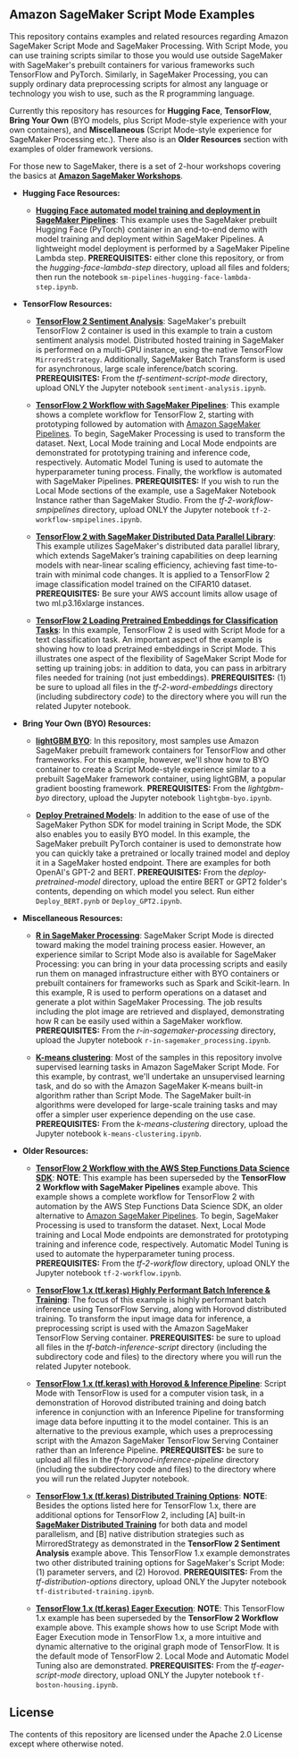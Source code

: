 ## Amazon SageMaker Script Mode Examples

This repository contains examples and related resources regarding Amazon SageMaker Script Mode and SageMaker Processing. With Script Mode, you can use training scripts similar to those you would use outside SageMaker with SageMaker's prebuilt containers for various frameworks such TensorFlow and PyTorch.  Similarly, in SageMaker Processing, you can supply ordinary data preprocessing scripts for almost any language or technology you wish to use, such as the R programming language.  

Currently this repository has resources for **Hugging Face**, **TensorFlow**, **Bring Your Own** (BYO models, plus Script Mode-style experience with your own containers), and **Miscellaneous** (Script Mode-style experience for SageMaker Processing etc.). There also is an **Older Resources** section with examples of older framework versions.  

For those new to SageMaker, there is a set of 2-hour workshops covering the basics at [**Amazon SageMaker Workshops**](https://github.com/awslabs/amazon-sagemaker-workshop).

- **Hugging Face Resources:**

  - [**Hugging Face automated model training and deployment in SageMaker Pipelines**](hugging-face-lambda-step):  This example uses the SageMaker prebuilt Hugging Face (PyTorch) container in an end-to-end demo with model training and deployment within SageMaker Pipelines.  A lightweight model deployment is performed by a SageMaker Pipeline Lambda step.  **PREREQUISITES:**  either clone this repository, or from the *hugging-face-lambda-step* directory, upload all files and folders; then run the notebook `sm-pipelines-hugging-face-lambda-step.ipynb`.

- **TensorFlow Resources:**  

  - [**TensorFlow 2 Sentiment Analysis**](tf-sentiment-script-mode):  SageMaker's prebuilt TensorFlow 2 container is used in this example to train a custom sentiment analysis model. Distributed hosted training in SageMaker is performed on a multi-GPU instance, using the native TensorFlow `MirroredStrategy`.  Additionally, SageMaker Batch Transform is used for asynchronous, large scale inference/batch scoring. **PREREQUISITES:**  From the *tf-sentiment-script-mode* directory, upload ONLY the Jupyter notebook `sentiment-analysis.ipynb`.  

  - [**TensorFlow 2 Workflow with SageMaker Pipelines**](tf-2-workflow-smpipelines):  This example shows a complete workflow for TensorFlow 2, starting with prototyping followed by automation with [Amazon SageMaker Pipelines](https://aws.amazon.com/sagemaker/pipelines).  To begin, SageMaker Processing is used to transform the dataset.  Next, Local Mode training and Local Mode endpoints are demonstrated for prototyping training and inference code, respectively.  Automatic Model Tuning is used to automate the hyperparameter tuning process.  Finally, the workflow is automated with SageMaker Pipelines.  **PREREQUISITES:** If you wish to run the Local Mode sections of the example, use a SageMaker Notebook Instance rather than SageMaker Studio.  From the *tf-2-workflow-smpipelines* directory, upload ONLY the Jupyter notebook `tf-2-workflow-smpipelines.ipynb`.  
  
  - [**TensorFlow 2 with SageMaker Distributed Data Parallel Library**](tf-2-data-parallelism):  This example utilizes SageMaker's distributed data parallel library, which extends SageMaker’s training capabilities on deep learning models with near-linear scaling efficiency, achieving fast time-to-train with minimal code changes.  It is applied to a TensorFlow 2 image classification model trained on the CIFAR10 dataset.  **PREREQUISITES:**  Be sure your AWS account limits allow usage of two ml.p3.16xlarge instances.  
  
  - [**TensorFlow 2 Loading Pretrained Embeddings for Classification Tasks**](tf-2-word-embeddings): In this example, TensorFlow 2 is used with Script Mode for a text classification task. An important aspect of the example is showing how to load pretrained embeddings in Script Mode. This illustrates one aspect of the flexibility of SageMaker Script Mode for setting up training jobs: in addition to data, you can pass in arbitrary files needed for training (not just embeddings).  **PREREQUISITES:**  (1) be sure to upload all files in the *tf-2-word-embeddings* directory (including subdirectory *code*) to the directory where you will run the related Jupyter notebook.
  
  
- **Bring Your Own (BYO) Resources:**  

  - [**lightGBM BYO**](lightgbm-byo): In this repository, most samples use Amazon SageMaker prebuilt framework containers for TensorFlow and other frameworks.  For this example, however, we'll show how to BYO container to create a Script Mode-style experience similar to a prebuilt SageMaker framework container, using lightGBM, a popular gradient boosting framework.  **PREREQUISITES:**  From the *lightgbm-byo* directory, upload the Jupyter notebook `lightgbm-byo.ipynb`.

  - [**Deploy Pretrained Models**](deploy-pretrained-model):  In addition to the ease of use of the SageMaker Python SDK for model training in Script Mode, the SDK also enables you to easily BYO model.  In this example, the SageMaker prebuilt PyTorch container is used to demonstrate how you can quickly take a pretrained or locally trained model and deploy it in a SageMaker hosted endpoint. There are examples for both OpenAI's GPT-2 and BERT. **PREREQUISITES:**  From the *deploy-pretrained-model* directory, upload the entire BERT or GPT2 folder's contents, depending on which model you select. Run either `Deploy_BERT.pynb` or `Deploy_GPT2.ipynb`.  


- **Miscellaneous Resources:**  

  - [**R in SageMaker Processing**](r-in-sagemaker-processing): SageMaker Script Mode is directed toward making the model training process easier.  However, an experience similar to Script Mode also is available for SageMaker Processing:  you can bring in your data processing scripts and easily run them on managed infrastructure either with BYO containers or prebuilt containers for frameworks such as Spark and Scikit-learn.  In this example, R is used to perform operations on a dataset and generate a plot within SageMaker Processing.  The job results including the plot image are retrieved and displayed, demonstrating how R can be easily used within a SageMaker workflow. **PREREQUISITES:**  From the *r-in-sagemaker-processing* directory, upload the Jupyter notebook `r-in-sagemaker_processing.ipynb`.

  - [**K-means clustering**](k-means-clustering): Most of the samples in this repository involve supervised learning tasks in Amazon SageMaker Script Mode.  For this example, by contrast, we'll undertake an unsupervised learning task, and do so with the Amazon SageMaker K-means built-in algorithm rather than Script Mode.  The SageMaker built-in algorithms were developed for large-scale training tasks and may offer a simpler user experience depending on the use case.  **PREREQUISITES:**  From the *k-means-clustering* directory, upload the Jupyter notebook `k-means-clustering.ipynb`.


- **Older Resources:**  

  - [**TensorFlow 2 Workflow with the AWS Step Functions Data Science SDK**](tf-2-workflow):  **NOTE**:  This example has been superseded by the **TensorFlow 2 Workflow with SageMaker Pipelines** example above. This example shows a complete workflow for TensorFlow 2 with automation by the AWS Step Functions Data Science SDK, an older alternative to [Amazon SageMaker Pipelines](https://aws.amazon.com/sagemaker/pipelines).  To begin, SageMaker Processing is used to transform the dataset.  Next, Local Mode training and Local Mode endpoints are demonstrated for prototyping training and inference code, respectively.  Automatic Model Tuning is used to automate the hyperparameter tuning process.  **PREREQUISITES:**  From the *tf-2-workflow* directory, upload ONLY the Jupyter notebook `tf-2-workflow.ipynb`.  
  
  - [**TensorFlow 1.x (tf.keras) Highly Performant Batch Inference & Training**](tf-batch-inference-script):  The focus of this example is highly performant batch inference using TensorFlow Serving, along with Horovod distributed training. To transform the input image data for inference, a preprocessing script is used with the Amazon SageMaker TensorFlow Serving container.  **PREREQUISITES:**  be sure to upload all files in the *tf-batch-inference-script* directory (including the subdirectory code and files) to the directory where you will run the related Jupyter notebook.  

  - [**TensorFlow 1.x (tf.keras) with Horovod & Inference Pipeline**](tf-horovod-inference-pipeline):  Script Mode with TensorFlow is used for a computer vision task, in a demonstration of Horovod distributed training and doing batch inference in conjunction with an Inference Pipeline for transforming image data before inputting it to the model container. This is an alternative to the previous example, which uses a preprocessing script with the Amazon SageMaker TensorFlow Serving Container rather than an Inference Pipeline. **PREREQUISITES:**  be sure to upload all files in the *tf-horovod-inference-pipeline* directory (including the subdirectory code and files) to the directory where you will run the related Jupyter notebook.  

  
  - [**TensorFlow 1.x (tf.keras) Distributed Training Options**](tf-distribution-options): **NOTE**:  Besides the options listed here for TensorFlow 1.x, there are additional options for TensorFlow 2, including [A] built-in [**SageMaker Distributed Training**](https://aws.amazon.com/sagemaker/distributed-training/) for both data and model parallelism, and [B] native distribution strategies such as MirroredStrategy as demonstrated in the **TensorFlow 2 Sentiment Analysis** example above. This TensorFlow 1.x example demonstrates two other distributed training options for SageMaker's Script Mode:  (1) parameter servers, and (2) Horovod. **PREREQUISITES:**  From the *tf-distribution-options* directory, upload ONLY the Jupyter notebook `tf-distributed-training.ipynb`.

  - [**TensorFlow 1.x (tf.keras) Eager Execution**](tf-eager-script-mode):  **NOTE**:  This TensorFlow 1.x example has been superseded by the **TensorFlow 2 Workflow** example above.  This example shows how to use Script Mode with Eager Execution mode in TensorFlow 1.x, a more intuitive and dynamic alternative to the original graph mode of TensorFlow.  It is the default mode of TensorFlow 2.  Local Mode and Automatic Model Tuning also are demonstrated. **PREREQUISITES:**  From the *tf-eager-script-mode* directory, upload ONLY the Jupyter notebook `tf-boston-housing.ipynb`.  


  
## License

The contents of this repository are licensed under the Apache 2.0 License except where otherwise noted.
